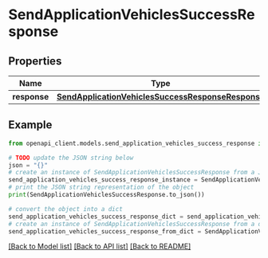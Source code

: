 # SendApplicationVehiclesSuccessResponse


## Properties

Name | Type | Description | Notes
------------ | ------------- | ------------- | -------------
**response** | [**SendApplicationVehiclesSuccessResponseResponse**](SendApplicationVehiclesSuccessResponseResponse.md) |  | 

## Example

```python
from openapi_client.models.send_application_vehicles_success_response import SendApplicationVehiclesSuccessResponse

# TODO update the JSON string below
json = "{}"
# create an instance of SendApplicationVehiclesSuccessResponse from a JSON string
send_application_vehicles_success_response_instance = SendApplicationVehiclesSuccessResponse.from_json(json)
# print the JSON string representation of the object
print(SendApplicationVehiclesSuccessResponse.to_json())

# convert the object into a dict
send_application_vehicles_success_response_dict = send_application_vehicles_success_response_instance.to_dict()
# create an instance of SendApplicationVehiclesSuccessResponse from a dict
send_application_vehicles_success_response_from_dict = SendApplicationVehiclesSuccessResponse.from_dict(send_application_vehicles_success_response_dict)
```
[[Back to Model list]](../README.md#documentation-for-models) [[Back to API list]](../README.md#documentation-for-api-endpoints) [[Back to README]](../README.md)


